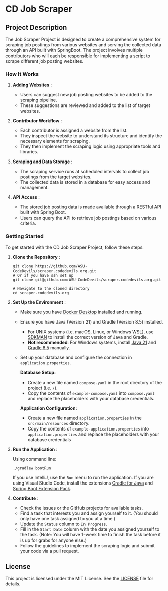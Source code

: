 # CD Job Scraper

## Project Description

The Job Scraper Project is designed to create a comprehensive system for scraping job postings from various websites and serving the collected data through an API built with SpringBoot. The project involves multiple contributors who will each be responsible for implementing a script to scrape different job posting websites.

### How It Works

1. **Adding Websites** :

   * Users can suggest new job posting websites to be added to the scraping pipeline.
   * These suggestions are reviewed and added to the list of target websites.

1. **Contributor Workflow** :

   * Each contributor is assigned a website from the list.
   * They inspect the website to understand its structure and identify the necessary elements for scraping.
   * They then implement the scraping logic using appropriate tools and libraries.

1. **Scraping and Data Storage** :

   * The scraping service runs at scheduled intervals to collect job postings from the target websites.
   * The collected data is stored in a database for easy access and management.

1. **API Access** :

   * The stored job posting data is made available through a RESTful API built with Spring Boot.
   * Users can query the API to retrieve job postings based on various criteria.

### Getting Started

To get started with the CD Job Scraper Project, follow these steps:

1. **Clone the Repository** :

    ```shell
    git clone https://github.com/ASU-CodeDevils/scraper.codedevils.org.git
    # Or if you have ssh set up
    git clone git@github.com:ASU-CodeDevils/scraper.codedevils.org.git

    # Navigate to the cloned directory
    cd scraper.codedevils.org
    ```

1. **Set Up the Environment** :

   * Make sure you have [Docker Desktop](https://www.docker.com/products/docker-desktop/) installed and running.
   * Ensure you have Java (Version 21) and Gradle (Version 8.5) installed.
     * For UNIX systems (i.e. macOS, Linux, or Windows WSL), use [SDKMAN](https://sdkman.io/) to install the correct version of Java and Gradle.
     * **Not recommended**: For Windows systems, install [Java 21](https://download.oracle.com/java/21/latest/jdk-21_windows-x64_bin.exe) and [Gradle 8.5](https://gradle.org/install/#manually) manually.
   * Set up your database and configure the connection in `application.properties`.

        **Database Setup:**
        * Create a new file named `compose.yaml` in the root directory of the project (i.e. `/`).
        * Copy the contents of `example-compose.yaml` into `compose.yaml` and replace the placeholders with your database credentials.

        **Application Configuration:**
        * Create a new file named `application.properties` in the `src/main/resources` directory.
        * Copy the contents of `example-application.properties` into `application.properties` and replace the placeholders with your database credentials

1. **Run the Application** :

   Using command line:

   ```shell
   ./gradlew bootRun
   ```

   If you use IntelliJ, use the `Run` menu to run the application.
   If you are using Visual Studio Code, install the extensions [Gradle for Java](https://marketplace.visualstudio.com/items?itemName=vscjava.vscode-gradle) and [Spring Boot Extension Pack](https://marketplace.visualstudio.com/items?itemName=vmware.vscode-boot-dev-pack).

1. **Contribute** :

   * Check the issues or the GitHub projects for available tasks.
   * Find a task that interests you and assign yourself to it. (You should only have one task assigned to you at a time.)
   * Update the `Status` column to `In Progress`.
   * Fill in the `Start Date` column with the date you assigned yourself to the task. (Note: You will have 1-week time to finish the task before it is up for grabs for anyone else.)
   * Follow the guidelines to implement the scraping logic and submit your code via a pull request.

## License

This project is licensed under the MIT License. See the [LICENSE](LICENSE.md) file for details.
